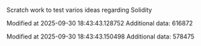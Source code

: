 Scratch work to test varios ideas regarding Solidity

Modified at 2025-09-30 18:43:43.128752
Additional data: 616872

Modified at 2025-09-30 18:43:43.150498
Additional data: 578475
